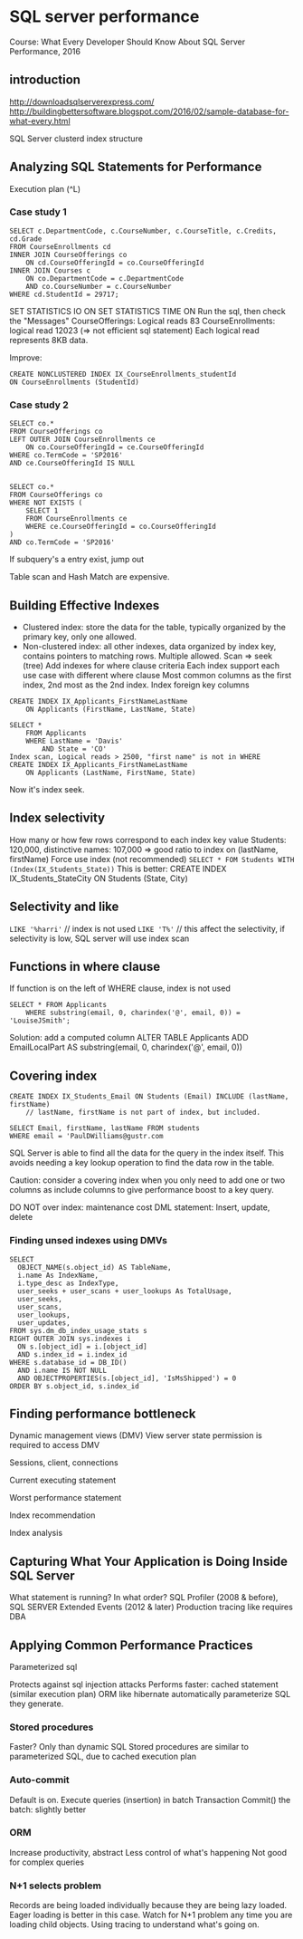 SQL server performance
=======================
Course: What Every Developer Should Know About SQL Server Performance, 2016

## introduction

http://downloadsqlserverexpress.com/
http://buildingbettersoftware.blogspot.com/2016/02/sample-database-for-what-every.html 

SQL Server clusterd index structure


 

## Analyzing SQL Statements for Performance
Execution plan (^L)
### Case study 1
```shell script
SELECT c.DepartmentCode, c.CourseNumber, c.CourseTitle, c.Credits, cd.Grade
FROM CourseEnrollments cd
INNER JOIN CourseOfferings co
	ON cd.CourseOfferingId = co.CourseOfferingId
INNER JOIN Courses c
	ON co.DepartmentCode = c.DepartmentCode
	AND co.CourseNumber = c.CourseNumber
WHERE cd.StudentId = 29717;
```


SET STATISTICS IO ON
SET STATISTICS TIME ON
Run the sql, then check the "Messages"
	CourseOfferings: Logical reads 83
	CourseEnrollments: logical read 12023 (=> not efficient sql statement)
Each logical read represents 8KB data.

Improve:
```shell script
CREATE NONCLUSTERED INDEX IX_CourseEnrollments_studentId
ON CourseEnrollments (StudentId)
```


### Case study 2
```shell script
SELECT co.*
FROM CourseOfferings co
LEFT OUTER JOIN CourseEnrollments ce
	ON co.CourseOfferingId = ce.CourseOfferingId
WHERE co.TermCode = 'SP2016'
AND ce.CourseOfferingId IS NULL


SELECT co.*
FROM CourseOfferings co
WHERE NOT EXISTS (
	SELECT 1 
	FROM CourseEnrollments ce
	WHERE ce.CourseOfferingId = co.CourseOfferingId
)
AND co.TermCode = 'SP2016'
```


If subquery's a entry exist, jump out

 
Table scan and Hash Match are expensive.

## Building Effective Indexes
- Clustered index: store the data for the table, typically organized by the primary key, only one allowed.
- Non-clustered index: all other indexes, data organized by index key, contains pointers to matching rows. Multiple allowed.
Scan => seek (tree)
Add indexes for where clause criteria
Each index support each use case with different where clause
Most common columns as the first index, 2nd most as the 2nd index.
Index foreign key columns

```shell script
CREATE INDEX IX_Applicants_FirstNameLastName
	ON Applicants (FirstName, LastName, State)

SELECT *
	FROM Applicants
	WHERE LastName = 'Davis'
		AND State = 'CO'
Index scan, Logical reads > 2500, "first name" is not in WHERE
CREATE INDEX IX_Applicants_FirstNameLastName
	ON Applicants (LastName, FirstName, State)
```
Now it's index seek.

## Index selectivity
How many or how few rows correspond to each index key value
Students: 120,000, distinctive names: 107,000 => good ratio to index on (lastName, firstName)
Force use index (not recommended)
`SELECT * FOM Students WITH (Index(IX_Students_State))`
This is better:
CREATE INDEX IX_Students_StateCity ON Students (State, City)

## Selectivity and like
`LIKE '%harri'` // index is not used
`LIKE 'T%'` // this affect the selectivity, if selectivity is low, SQL server will use index scan

## Functions in where clause
If function is on the left of WHERE clause, index is not used
```shell script
SELECT * FROM Applicants
	WHERE substring(email, 0, charindex('@', email, 0)) = 'LouiseJSmith';
```

Solution: add a computed column
ALTER TABLE Applicants ADD EmailLocalPart AS substring(email, 0, charindex('@', email, 0))

## Covering index
```shell script
CREATE INDEX IX_Students_Email ON Students (Email) INCLUDE (lastName, firstName)
	// lastName, firstName is not part of index, but included.

SELECT Email, firstName, lastName FROM students
WHERE email = 'PaulDWilliams@gustr.com
```
SQL Server is able to find all the data for the query in the index itself. 
This avoids needing a key lookup operation to find the data row in the table.


Caution: consider a covering index when you only need to add one or two columns as include columns 
to give performance boost to a key query.

DO NOT over index: maintenance cost
DML statement: Insert, update, delete

### Finding unsed indexes using DMVs
```shell script
SELECT 
  OBJECT_NAME(s.object_id) AS TableName,
  i.name As IndexName,
  i.type_desc as IndexType,
  user_seeks + user_scans + user_lookups As TotalUsage,
  user_seeks,
  user_scans,
  user_lookups,
  user_updates,
FROM sys.dm_db_index_usage_stats s
RIGHT OUTER JOIN sys.indexes i
  ON s.[object_id] = i.[object_id]
  AND s.index_id = i.index_id
WHERE s.database_id = DB_ID()
  AND i.name IS NOT NULL
  AND OBJECTPROPERTIES(s.[object_id], 'IsMsShipped') = 0
ORDER BY s.object_id, s.index_id 
```

## Finding performance bottleneck
Dynamic management views (DMV)
View server state permission is required to access DMV

Sessions, client, connections
 

Current executing statement

Worst performance statement

Index recommendation

Index analysis
 

## Capturing What Your Application is Doing Inside SQL Server
What statement is running? In what order?
SQL Profiler (2008 & before), SQL SERVER Extended Events (2012 & later)
Production tracing like requires DBA

## Applying Common Performance Practices
Parameterized sql
 
Protects against sql injection attacks
Performs faster: cached statement (similar execution plan)
ORM like hibernate automatically parameterize SQL they generate.

### Stored procedures
Faster? Only than dynamic SQL
Stored procedures are similar to parameterized SQL, due to cached execution plan

### Auto-commit
Default is on.
Execute queries (insertion) in batch
Transaction Commit() the batch: slightly better

### ORM
Increase productivity, abstract
Less control of what's happening
Not good for complex queries

### N+1 selects problem
Records are being loaded individually because they are being lazy loaded.
Eager loading is better in this case.
Watch for N+1 problem any time you are loading child objects.
Using tracing to understand what's going on.

